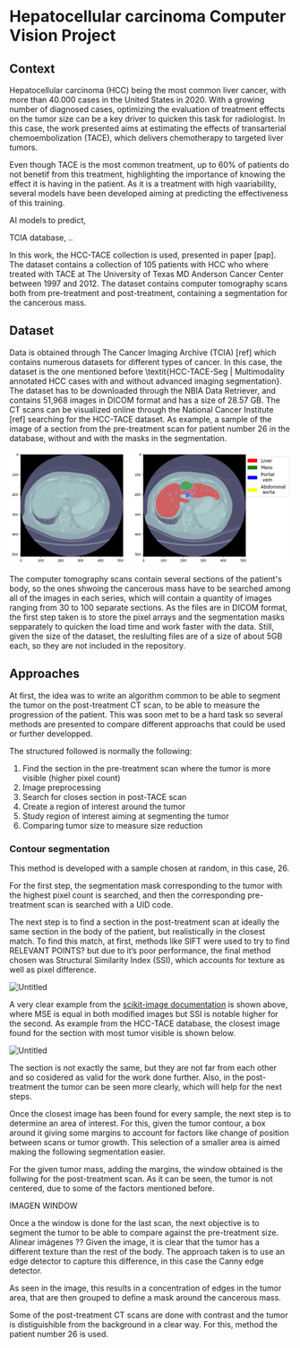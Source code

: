 # Hepatocellular carcinoma Computer Vision Project

## Context

Hepatocellular carcinoma (HCC) being the most common liver cancer, with more than 40.000 cases in the United States in 2020. With a growing number of diagnosed cases, optimizing the evaluation of treatment effects on the tumor size can be a key driver to quicken this task for radiologist. In this case, the work presented aims at estimating the effects of transarterial chemoembolization (TACE), which delivers chemotherapy to targeted liver tumors.

Even though TACE is the most common treatment, up to 60\% of patients do not benetif from this treatment, highlighting the importance of knowing the effect it is having in the patient. As it is a treatment with high vaariability, several models have been developed aiming at predicting the effectiveness of this training.

AI models to predict,

TCIA database, ..

In this work, the HCC-TACE collection is used, presented in paper [pap]. The dataset contains a collection of 105 patients with HCC who where treated with TACE at The University of Texas MD Anderson Cancer Center between 1997 and 2012. The dataset contains computer tomography scans both from pre-treatment and post-treatment, containing a segmentation for the cancerous mass.

## Dataset

Data is obtained through The Cancer Imaging Archive (TCIA) [ref] which contains numerous datasets for different types of cancer. In this case, the dataset is the one mentioned before \textit{HCC-TACE-Seg | Multimodality annotated HCC cases with and without advanced imaging segmentation}. The dataset has to be downloaded through the NBIA Data Retriever, and contains 51,968 images in DICOM format and has a size of 28.57 GB. The CT scans can be visualized online through the National Cancer Institute [ref] searching for the HCC-TACE dataset. As example, a sample of the image of a section from the pre-treatment scan for patient number 26 in the database, without and with the masks in the segmentation. 

![sample_image_con_seg_25.png](readme_images/sample_image_con_seg_25.png)

The computer tomography scans contain several sections of the patient's body, so the ones shwoing the cancerous mass have to be searched among all of the images in each series, which will contain a quantity of images ranging from 30 to 100 separate sections. As the files are in DICOM format, the first step taken is to store the pixel arrays and the segmentation masks sepparately to quicken the load time and work faster with the data. Still, given the size of the dataset, the reslulting files are of a size of about 5GB each, so they are not included in the repository. 

## Approaches

At first, the idea was to write an algorithm common to be able to segment the tumor on the post-treatment CT scan, to be able to measure the progression of the patient. This was soon met to be a hard task so several methods are presented to compare different approachs that could be used or further developped. 

The structured followed is normally the following:

1. Find the section in the pre-treatment scan where the tumor is more visible (higher pixel count) 
2. Image preprocessing
3. Search for closes section in post-TACE scan
4. Create a region of interest around the tumor 
5. Study region of interest aiming at segmenting the tumor
6. Comparing tumor size to measure size reduction 

### Contour segmentation

This method is developed with a sample chosen at random, in this case, 26. 

For the first step, the segmentation mask corresponding to the tumor with the highest pixel count is searched, and then the corresponding pre-treatment scan is searched with a UID code. 

The next step is to find a section in the post-treatment scan at ideally the same section in the body of the patient, but realistically in the closest match. To find this match, at first, methods like SIFT were used to try to find RELEVANT POINTS? but due to it’s poor performance, the final method chosen was Structural Similarity Index (SSI), which accounts for texture as well as pixel difference. 

![Untitled](https://prod-files-secure.s3.us-west-2.amazonaws.com/803b6f16-1722-4885-9c01-38f208eda9f3/438964a0-e553-41fa-b942-004cb3d2e6f4/Untitled.png)

A very clear example from the [scikit-image documentation](https://scikit-image.org/docs/stable/auto_examples/transform/plot_ssim.html) is shown above, where MSE is equal in both modified images but SSI is notable higher for the second. As example from the HCC-TACE database, the closest image found for the section with most tumor visible is shown below. 

![Untitled](https://prod-files-secure.s3.us-west-2.amazonaws.com/803b6f16-1722-4885-9c01-38f208eda9f3/fb07798c-d91f-4e80-bcbe-de7eb2ef6032/Untitled.png)

The section is not exactly the same, but they are not far from each other and so cosidered as valid for the work done further. Also, in the post-treatment the tumor can be seen more clearly, which will help for the next steps. 

Once the closest image has been found for every sample, the next step is to determine an area of interest. For this, given the tumor contour, a box around it giving some margins to account for factors like change of position between scans or tumor growth. This selection of a smaller area is aimed making the following segmentation easier. 

For the given tumor mass, adding the margins, the window obtained is the follwing for the post-treatment scan. As it can be seen, the tumor is not centered, due to some of the factors mentioned before. 

IMAGEN WINDOW

Once a the window is done for the last scan, the next objective is to segment the tumor to be able to compare against the pre-treatment size. Alinear imágenes ?? Given the image, it is clear that the tumor has a different texture than the rest of the body. The approach taken is to use an edge detector to capture this difference, in this case the Canny edge detector. 

As seen in the image, this results in a concentration of edges in the tumor area, that are then grouped to define a mask around the cancerous mass. 

Some of the post-treatment CT scans are done with contrast and the tumor is distiguishible from the background in a clear way. For this, method the patient number 26 is used.
